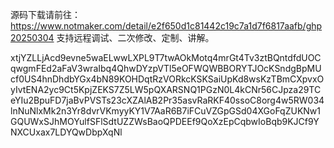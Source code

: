 源码下载请前往：https://www.notmaker.com/detail/e2f650d1c81442c19c7a1d7f6817aafb/ghp20250304     支持远程调试、二次修改、定制、讲解。



 xtjYZLLjAcd9evne5waELwwLXPL9T7twAOkMotq4mrGt4Tv3ztBQntdfdUOCqwgmFEd2aFaV3wraIbq4QhwDYzpVTl5eOFWQWBBORYTJOcKSndgBpMUcf0US4hnDhdbYGx4bN89KOHDqtRzVORkcKSKSaiUpKd8wsKzTBmCXpvxOyIvtENA2yc9Ct5KpjZEKS7Z5LW5pQXARSNQ1PGzN0L4kCNr56CJpza29TCeYIu2BpuFD7jaBvPVSTs23cXZAlAB2Pr35asvRaRKF40ssoC8org4w5RW034lnNuNlxMk2n3Yr8dvrVKmyyKY1V7AaR6B7iFCuVZGpGSd04XGoFqZUKNw1GQUWxSJhMOYulfSFlSdtUZZWsBaoQPDEEf9QoXzEpCqbwIoBqb9KJCf9YNXCUxax7LDYQwDbpXqNl